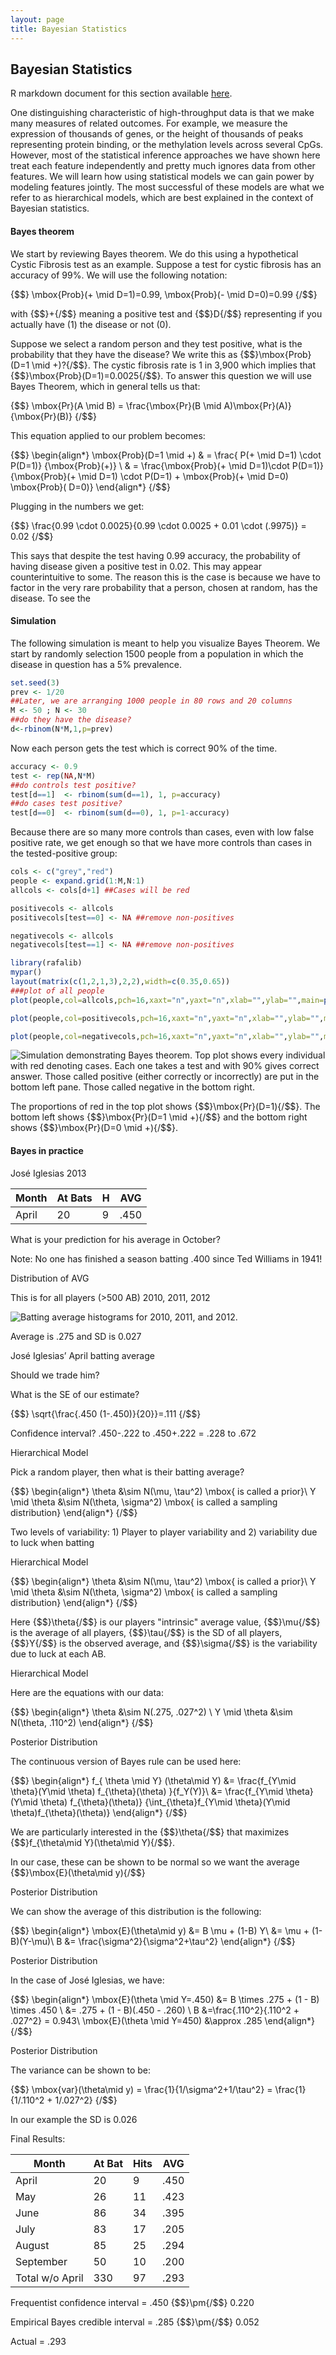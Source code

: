 ```yaml
---
layout: page
title: Bayesian Statistics
---
```





## Bayesian Statistics

R markdown document for this section available [here](https://github.com/genomicsclass/labs/tree/master/course3/bayes.Rmd).

One distinguishing characteristic of high-throughput data is that we make many measures of related outcomes. For example, we measure the expression of thousands of genes, or the height of thousands of peaks representing protein binding, or the methylation levels across several CpGs. However, most of the statistical inference approaches we have shown here treat each feature independently and pretty much ignores data from other features. We will learn how using statistical models we can gain power by modeling features jointly. The most successful of these models are what we refer to as hierarchical models, which are best explained in the context of Bayesian statistics.

#### Bayes theorem

We start by reviewing Bayes theorem. We do this using a hypothetical Cystic Fibrosis test as an example. Suppose a test for cystic fibrosis has an accuracy of 99%. We will use the following notation:

{$$}
\mbox{Prob}(+ \mid D=1)=0.99, \mbox{Prob}(- \mid D=0)=0.99 
{/$$}

with {$$}+{/$$} meaning a positive test and {$$}D{/$$} representing if you actually have (1) the disease or not (0).

Suppose we select a random person and they test positive, what is the probability that they have the disease?  We write this as {$$}\mbox{Prob}(D=1 \mid +)?{/$$}. The cystic fibrosis rate is 1 in 3,900 which implies that  {$$}\mbox{Prob}(D=1)=0.0025{/$$}. To answer this question we will use Bayes Theorem, which in general tells us that:

{$$}
\mbox{Pr}(A \mid B)  =  \frac{\mbox{Pr}(B \mid A)\mbox{Pr}(A)}{\mbox{Pr}(B)} 
{/$$}

This equation applied to our problem becomes:

{$$}
\begin{align*}
\mbox{Prob}(D=1 \mid +) & =  \frac{ P(+ \mid D=1) \cdot P(D=1)} {\mbox{Prob}(+)} \\
& =  \frac{\mbox{Prob}(+ \mid D=1)\cdot P(D=1)} {\mbox{Prob}(+ \mid D=1) \cdot P(D=1) + \mbox{Prob}(+ \mid D=0) \mbox{Prob}( D=0)} 
\end{align*}
{/$$}

Plugging in the numbers we get:

{$$}
\frac{0.99 \cdot 0.0025}{0.99 \cdot 0.0025 + 0.01 \cdot (.9975)}  =  0.02 
{/$$}

This says that despite the test having 0.99 accuracy, the probability of having disease given a positive test in 0.02. This may appear counterintuitive to some. The reason this is the case is because we have to factor in the very rare probability that a person, chosen at random, has the disease. To see the 

#### Simulation

The following simulation is meant to help you visualize Bayes Theorem. We start by randomly selection 1500 people from a population in which the disease in question has a 5% prevalence.


```r
set.seed(3)
prev <- 1/20
##Later, we are arranging 1000 people in 80 rows and 20 columns
M <- 50 ; N <- 30
##do they have the disease?
d<-rbinom(N*M,1,p=prev)
```

Now each person gets the test which is correct 90% of the time.

```r
accuracy <- 0.9
test <- rep(NA,N*M)
##do controls test positive?
test[d==1]  <- rbinom(sum(d==1), 1, p=accuracy)
##do cases test positive?
test[d==0]  <- rbinom(sum(d==0), 1, p=1-accuracy)
```

Because there are so many more controls than cases, even with low false positive rate, we get enough so that we have more controls than cases in the tested-positive group:


```r
cols <- c("grey","red")
people <- expand.grid(1:M,N:1)
allcols <- cols[d+1] ##Cases will be red

positivecols <- allcols
positivecols[test==0] <- NA ##remove non-positives

negativecols <- allcols
negativecols[test==1] <- NA ##remove non-positives

library(rafalib)
mypar()
layout(matrix(c(1,2,1,3),2,2),width=c(0.35,0.65))
###plot of all people
plot(people,col=allcols,pch=16,xaxt="n",yaxt="n",xlab="",ylab="",main=paste0("Population: ",round(mean(d)*100),"% are red"))

plot(people,col=positivecols,pch=16,xaxt="n",yaxt="n",xlab="",ylab="",main=paste("Tested Positive:",round(mean(d[test==1])*100),"% are red"))

plot(people,col=negativecols,pch=16,xaxt="n",yaxt="n",xlab="",ylab="",main=paste("Tested Negative:",round(mean(d[test==0])*100,1),"% are red"))
```

![Simulation demonstrating Bayes theorem. Top plot shows every individual with red denoting cases. Each one takes a test and with 90% gives correct answer. Those called positive (either correctly or incorrectly) are put in the bottom left pane. Those called negative in the bottom right.](images/R/bayes-tmp-simulation-1.png) 

The proportions of red in the top plot shows {$$}\mbox{Pr}(D=1){/$$}. The bottom left shows {$$}\mbox{Pr}(D=1 \mid +){/$$} and the bottom right shows {$$}\mbox{Pr}(D=0 \mid +){/$$}.


#### Bayes in practice


<!-- ![iglesias](images/downloads/902px-Jos%C3%A9_Iglesias_on_September_28%2C_2012.jpg) -->


José Iglesias 2013

| Month | At Bats | H | AVG |
|-------|---------|---|-----|
| April | 20      | 9 | .450   |

What is your prediction for his average in October?

Note: No one has finished a 
season batting .400 since 
Ted Williams in 1941!


Distribution of AVG 

This is for all players (>500 AB) 2010, 2011, 2012




![Batting average histograms for 2010, 2011, and 2012.](images/R/bayes-tmp-batting_averages-1.png) 

Average is .275 and SD is 0.027


José Iglesias’ April batting average

Should we trade him?

What is the SE of our estimate?

{$$}
\sqrt{\frac{.450 (1-.450)}{20}}=.111
{/$$}

Confidence interval? .450-.222 to .450+.222 = .228 to .672

Hierarchical Model

Pick a random player, then what is their batting average?

{$$}
\begin{align*}
\theta &\sim N(\mu, \tau^2) \mbox{ is called a prior}\\
Y \mid \theta &\sim N(\theta, \sigma^2) \mbox{ is called a sampling distribution}
\end{align*}
{/$$}

Two levels of variability: 1) Player to player variability and 2) variability due to luck when batting

Hierarchical Model

{$$}
\begin{align*}
\theta &\sim N(\mu, \tau^2) \mbox{ is called a prior}\\
Y \mid \theta &\sim N(\theta, \sigma^2) \mbox{ is called a sampling distribution}
\end{align*}
{/$$}

Here {$$}\theta{/$$} is our players "intrinsic" average value, {$$}\mu{/$$} is the average of all players, {$$}\tau{/$$} is the SD of all players, {$$}Y{/$$} is the observed average, and 
{$$}\sigma{/$$} is the variability due to luck at each AB.


Hierarchical Model

Here are the equations with our data:

{$$}
\begin{align*}
\theta &\sim N(.275, .027^2) \\
Y \mid \theta &\sim N(\theta, .110^2) 
\end{align*}
{/$$}


Posterior Distribution

The continuous version of Bayes rule can be used here:

{$$}
\begin{align*}
f_{ \theta \mid Y} (\theta\mid Y) &=
\frac{f_{Y\mid \theta}(Y\mid \theta) f_{\theta}(\theta)
}{f_Y(Y)}\\
&= \frac{f_{Y\mid \theta}(Y\mid \theta) f_{\theta}(\theta)}
{\int_{\theta}f_{Y\mid \theta}(Y\mid \theta)f_{\theta}(\theta)}
\end{align*}
{/$$}

We are particularly interested in the {$$}\theta{/$$} that maximizes {$$}f_{\theta\mid Y}(\theta\mid Y){/$$}.

In our case, these can be shown to be normal so we want the average {$$}\mbox{E}(\theta\mid y){/$$}


Posterior Distribution

We can show the average of this distribution is the following:

{$$}
\begin{align*}
\mbox{E}(\theta\mid y) &= B \mu + (1-B) Y\\
&= \mu + (1-B)(Y-\mu)\\
B &= \frac{\sigma^2}{\sigma^2+\tau^2}
\end{align*}
{/$$}


Posterior Distribution

In the case of José Iglesias, we have:

{$$}
\begin{align*}
\mbox{E}(\theta \mid Y=.450) &= B \times .275 + (1 - B) \times .450 \\
&= .275 + (1 - B)(.450 - .260) \\
B &=\frac{.110^2}{.110^2 + .027^2} = 0.943\\
\mbox{E}(\theta \mid Y=450) &\approx .285
\end{align*}
{/$$}

Posterior Distribution

The variance can be shown to be:

{$$}
\mbox{var}(\theta\mid y) = \frac{1}{1/\sigma^2+1/\tau^2}
= \frac{1}{1/.110^2 + 1/.027^2}
{/$$}

In our example the SD is 0.026


Final Results:


|Month|At Bat| Hits| AVG |
|-----|------|-----|-----|
|April|20|9|.450|
|May|26|11|.423|
|June|86|34|.395|
|July|83|17|.205|
|August|85|25|.294|
|September|50|10|.200|
|Total w/o April|330|97|.293|

Frequentist confidence interval = .450 {$$}\pm{/$$} 0.220

Empirical Bayes credible interval = .285 {$$}\pm{/$$} 0.052

Actual = .293
